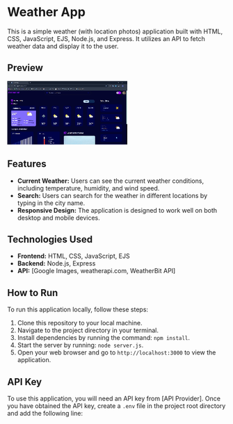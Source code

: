 # Weather App

This is a simple weather (with location photos) application built with HTML, CSS, JavaScript, EJS, Node.js, and Express. It utilizes an API to fetch weather data and display it to the user.
## Preview
![View1](https://github.com/Ozgur-Deniz/WeatherApp/blob/main/public/photos/siteViews/Site1.gif)
## Features

- **Current Weather:** Users can see the current weather conditions, including temperature, humidity, and wind speed.
- **Search:** Users can search for the weather in different locations by typing in the city name.
- **Responsive Design:** The application is designed to work well on both desktop and mobile devices.

## Technologies Used

- **Frontend:** HTML, CSS, JavaScript, EJS
- **Backend:** Node.js, Express
- **API:** [Google Images, weatherapi.com, WeatherBit API]

## How to Run

To run this application locally, follow these steps:

1. Clone this repository to your local machine.
2. Navigate to the project directory in your terminal.
3. Install dependencies by running the command: `npm install`.
4. Start the server by running: `node server.js`.
5. Open your web browser and go to `http://localhost:3000` to view the application.

## API Key

To use this application, you will need an API key from [API Provider]. Once you have obtained the API key, create a `.env` file in the project root directory and add the following line:

